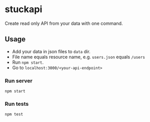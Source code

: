 # stuckapi

Create read only API from your data with one command.

## Usage

- Add your data in json files to ```data``` dir.
- File name equals resource name, e.g. ```users.json``` equals ```/users```
- Run ```npm start```.
- Go to ```localhost:3000/<your-api-endpoint>```

### Run server

```npm start```

### Run tests
```npm test```
